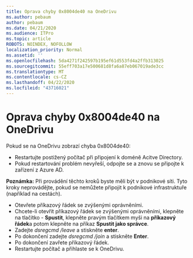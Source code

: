 ```yaml
---
title: Oprava chyby 0x8004de40 na OneDrivu
ms.author: pebaum
author: pebaum
ms.date: 04/21/2020
ms.audience: ITPro
ms.topic: article
ROBOTS: NOINDEX, NOFOLLOW
localization_priority: Normal
ms.assetid: ''
ms.openlocfilehash: 5da4271f242597b195ef61d553fd4a2ffb313025
ms.sourcegitcommit: 55eff703a17e500681d8fa6a87eb067019ade3cc
ms.translationtype: MT
ms.contentlocale: cs-CZ
ms.lasthandoff: 04/22/2020
ms.locfileid: "43716021"
---
```

# <a name="fix-0x8004de40-error-in-onedrive"></a>Oprava chyby 0x8004de40 na OneDrivu

Pokud se na OneDrivu zobrazí chyba 0x8004de40:

- Restartujte postižený počítač při připojení k doméně Acitve Directory.
- Pokud restartování problém nevyřeší, odpojte se a znovu se připojte k zařízení z Azure AD. 

**Poznámka:** Při provádění těchto kroků byste měli být v podnikové síti. Tyto kroky neprovádějte, pokud se nemůžete připojit k podnikové infrastruktuře (například na cestách). 

- Otevřete příkazový řádek se zvýšenými oprávněními. 
- Chcete-li otevřít příkazový řádek se zvýšenými oprávněními, klepněte na tlačítko - **Spustit**, klepněte pravým tlačítkem myši na **příkazový řádek**a potom klepněte na příkaz **Spustit jako správce**.
- Zadejte *dsregcmd /leave* a stiskněte **enter**.
- Po dokončení zadejte *dsregcmd /join* a stiskněte **Enter**.
- Po dokončení zavřete příkazový řádek.
- Restartujte počítač a přihlaste se k OneDrivu.